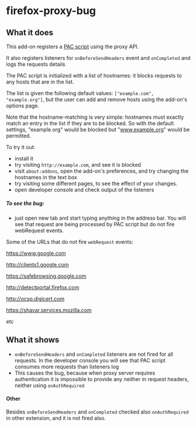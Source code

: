 # firefox-proxy-bug

## What it does

This add-on registers a [PAC script](https://developer.mozilla.org/en-US/docs/Web/HTTP/Proxy_servers_and_tunneling/Proxy_Auto-Configuration_%28PAC%29_file) using the proxy API.

It also registers listeners for `onBeforeSendHeaders` event and `onCompleted` and logs the requests details

The PAC script is initialized with a list of hostnames: it blocks requests to any hosts that are in the list.

The list is given the following default values: `["example.com", "example.org"]`, but the user can add and remove hosts using the add-on's options page.

Note that the hostname-matching is very simple: hostnames must exactly match an entry in the list if they are to be blocked. So with the default settings, "example.org" would be blocked but "www.example.org" would be permitted.

To try it out:
* install it
* try visiting `http://example.com`, and see it is blocked
* visit `about:addons`, open the add-on's preferences, and try changing the hostnames in the text box
* try visiting some different pages, to see the effect of your changes.
* open developer console and check output of the listeners

##### To see the bug:
* just open new tab and start typing anything in the address bar. You will see that request are being processed
by PAC script but do not fire webRequest events.

Some of the URLs that do not fire `webRequest` events:

https://www.google.com

http://clients1.google.com

https://safebrowsing.google.com

http://detectportal.firefox.com

http://ocsp.digicert.com

https://shavar.services.mozilla.com

etc

## What it shows
* `onBeforeSendHeaders` and `onCompleted` listeners are not fired for all requests. In the developer console you will see that PAC script consumes more requests than listeners log
* This causes the bug, because when proxy server requires authentication it is impossible to provide any neither in
request headers, neither using `onAuthRequired`

#### Other
Besides `onBeforeSendHeaders` and `onCompleted` checked also `onAuthRequired` in other extension, and it is not fired also.
